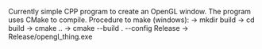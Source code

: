 Currently simple CPP program to create an OpenGL window. The program uses CMake to compile.
Procedure to make (windows):
  -> mkdir build
  -> cd build
  -> cmake ..
  -> cmake --build . --config Release
  -> Release/opengl_thing.exe
